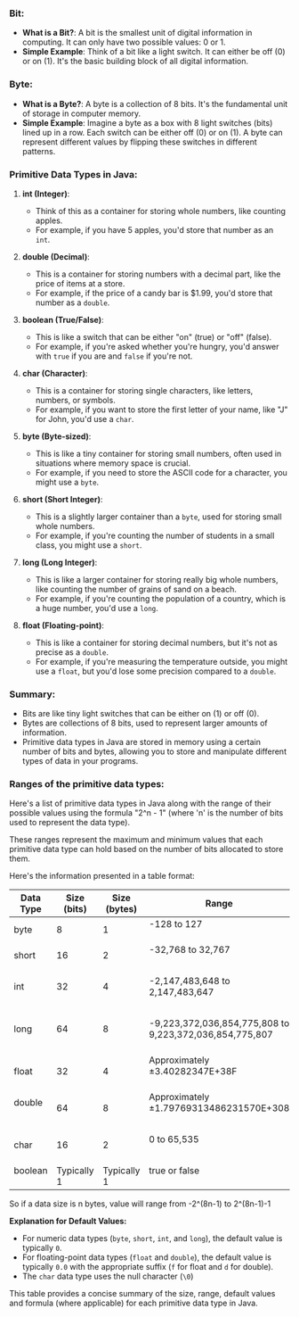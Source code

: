 ### Bit:

- **What is a Bit?**: A bit is the smallest unit of digital information in computing. It can only have two possible values: 0 or 1.
- **Simple Example**: Think of a bit like a light switch. It can either be off (0) or on (1). It's the basic building block of all digital information.

### Byte:

- **What is a Byte?**: A byte is a collection of 8 bits. It's the fundamental unit of storage in computer memory.
- **Simple Example**: Imagine a byte as a box with 8 light switches (bits) lined up in a row. Each switch can be either off (0) or on (1). A byte can represent different values by flipping these switches in different patterns.

### Primitive Data Types in Java:

1. **int (Integer)**:

   - Think of this as a container for storing whole numbers, like counting apples.
   - For example, if you have 5 apples, you'd store that number as an `int`.

2. **double (Decimal)**:

   - This is a container for storing numbers with a decimal part, like the price of items at a store.
   - For example, if the price of a candy bar is $1.99, you'd store that number as a `double`.

3. **boolean (True/False)**:

   - This is like a switch that can be either "on" (true) or "off" (false).
   - For example, if you're asked whether you're hungry, you'd answer with `true` if you are and `false` if you're not.

4. **char (Character)**:

   - This is a container for storing single characters, like letters, numbers, or symbols.
   - For example, if you want to store the first letter of your name, like "J" for John, you'd use a `char`.

5. **byte (Byte-sized)**:

   - This is like a tiny container for storing small numbers, often used in situations where memory space is crucial.
   - For example, if you need to store the ASCII code for a character, you might use a `byte`.

6. **short (Short Integer)**:

   - This is a slightly larger container than a `byte`, used for storing small whole numbers.
   - For example, if you're counting the number of students in a small class, you might use a `short`.

7. **long (Long Integer)**:

   - This is like a larger container for storing really big whole numbers, like counting the number of grains of sand on a beach.
   - For example, if you're counting the population of a country, which is a huge number, you'd use a `long`.

8. **float (Floating-point)**:
   - This is like a container for storing decimal numbers, but it's not as precise as a `double`.
   - For example, if you're measuring the temperature outside, you might use a `float`, but you'd lose some precision compared to a `double`.

### Summary:

- Bits are like tiny light switches that can be either on (1) or off (0).
- Bytes are collections of 8 bits, used to represent larger amounts of information.
- Primitive data types in Java are stored in memory using a certain number of bits and bytes, allowing you to store and manipulate different types of data in your programs.

### Ranges of the primitive data types:

Here's a list of primitive data types in Java along with the range of their possible values using the formula "2^n - 1" (where 'n' is the number of bits used to represent the data type).

These ranges represent the maximum and minimum values that each primitive data type can hold based on the number of bits allocated to store them.

Here's the information presented in a table format:

| Data Type | Size (bits) | Size (bytes) | Range | Formula | Default Value |
|---|---|---|---|---|---|
| byte      | 8           | 1            | -128 to 127                                       | \(2^8 - 1 = 256 - 1 = 255\)                                                  | 0 |
| short     | 16          | 2            | -32,768 to 32,767                                       | \(2^{16} - 1 = 65,536 - 1 = 65,535\)                                         | 0 |
| int       | 32          | 4            | -2,147,483,648 to 2,147,483,647                         | \(2^{32} - 1 = 4,294,967,296 - 1 = 4,294,967,295\)                           | 0 |
| long      | 64          | 8            | -9,223,372,036,854,775,808 to 9,223,372,036,854,775,807 | \(2^{64} - 1 = 18,446,744,073,709,551,616 - 1 = 18,446,744,073,709,551,615\) | 0L |
| float     | 32          | 4            | Approximately ±3.40282347E+38F                          | No direct formula                                                            | 0.0f |
| double    | 64          | 8            | Approximately ±1.79769313486231570E+308                 | No direct formula                                         v                   | 0.0d |
| char      | 16          | 2            | 0 to 65,535                                             | \(2^{16} - 1 = 65,536 - 1 = 65,535\)                                                            | '\0' (null character) |
| boolean   | Typically 1 | Typically 1  | true or false                                           | No direct range                                                              | false |

So if a data size is n bytes, value will range from -2^(8n-1) to 2^(8n-1)-1

**Explanation for Default Values:**

* For numeric data types (`byte`, `short`, `int`, and `long`), the default value is typically `0`.
* For floating-point data types (`float` and `double`), the default value is typically `0.0` with the appropriate suffix (`f` for float and `d` for double).
* The `char` data type uses the null character (`\0`)

This table provides a concise summary of the size, range, default values and formula (where applicable) for each primitive data type in Java.